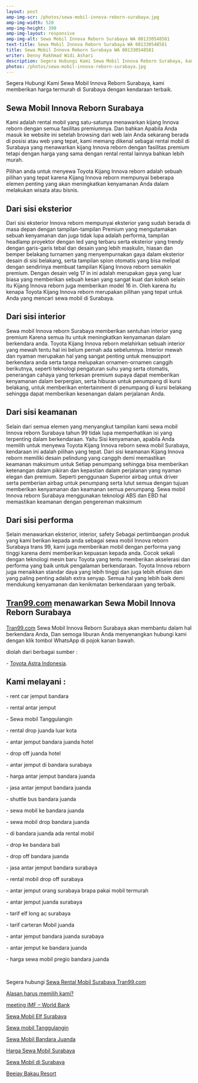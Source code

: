 ```yaml
---
layout: post
amp-img-scr: /photos/sewa-mobil-innova-reborn-surabaya.jpg
amp-img-width: 520
amp-img-height: 390
amp-img-layout: responsive
amp-img-alt: Sewa Mobil Innova Reborn Surabaya WA 081330548581
text-title: Sewa Mobil Innova Reborn Surabaya WA 081330548581
title: Sewa Mobil Innova Reborn Surabaya WA 081330548581
writer: Denny Rakhmad Widi Ashari
description: Segera Hubungi Kami Sewa Mobil Innova Reborn Surabaya, kami memberikan harga termurah di Surabaya dengan kendaraan terbaik.
photos: /photos/sewa-mobil-innova-reborn-surabaya.jpg
---
```

Segera Hubungi Kami Sewa Mobil Innova Reborn Surabaya, kami memberikan harga termurah di Surabaya dengan kendaraan terbaik.

<h2 class="post">Sewa Mobil Innova Reborn Surabaya</h2>
<amp-img class="post" src="/photos/sewa-mobil-innova-reborn-surabaya-2.jpg" width="520" height="390" layout="responsive" alt="Sewa Mobil Innova Reborn Surabaya"></amp-img>

<p class="post">Kami adalah rental mobil yang satu-satunya menawarkan kijang Innova reborn dengan semua fasilitas premiumnya. Dan bahkan Apabila Anda masuk ke website ini setelah browsing dari web lain Anda sekarang berada di posisi atau web yang tepat, kami memang dikenal sebagai rental mobil di Surabaya yang menawarkan kijang Innova reborn dengan fasilitas premium tetapi dengan harga yang sama dengan rental rental lainnya bahkan lebih murah.</p>
<p class="post">Pilihan anda untuk menyewa Toyota Kijang Innova reborn adalah sebuah pilihan yang tepat karena Kijang Innova reborn mempunyai beberapa elemen penting yang akan meningkatkan kenyamanan Anda dalam melakukan wisata atau bisnis.</p>

<h2 class="post">Dari sisi eksterior</h2>
<p class="post">Dari sisi eksterior Innova reborn mempunyai eksterior yang sudah berada di masa depan dengan tampilan-tampilan Premium yang mengutamakan sebuah kenyamanan dan juga tidak lupa adalah performa, tampilan headlamp proyektor dengan led yang terbaru serta eksterior yang trendy dengan garis-garis tebal dan desain yang lebih maskulin, hiasan dan bemper belakang turnamen yang menyempurnakan gaya dalam eksterior desain di sisi belakang, serta tampilan spion otomatis yang bisa melipat dengan sendirinya membuat tampilan Kijang Innova reborn semakin premium. Dengan desain velg 17 in ini adalah merupakan gaya yang luar biasa yang memberikan sebuah kesan yang sangat kuat dan kokoh selain itu Kijang Innova reborn juga memberikan model 16 in. Oleh karena itu kenapa Toyota Kijang Innova reborn merupakan pilihan yang tepat untuk Anda yang mencari sewa mobil di Surabaya.</p>
<h2 class="post">Dari sisi interior</h2>
<p class="post">Sewa mobil Innova reborn Surabaya memberikan sentuhan interior yang premium Karena semua itu untuk meningkatkan kenyamanan dalam berkendara anda. Toyota Kijang Innova reborn melahirkan sebuah interior yang mewah tentu hal ini belum pernah ada sebelumnya. Interior mewah dan nyaman merupakan hal yang sangat penting untuk mensupport berkendara anda serta tanpa melupakan ornamen-ornamen canggih berikutnya, seperti teknologi pengaturan suhu yang serta otomatis, penerangan cahaya yang terkesan premium supaya dapat memberikan kenyamanan dalam berpergian, serta hiburan untuk penumpang di kursi belakang, untuk memberikan entertainment di penumpang di kursi belakang sehingga dapat memberikan kesenangan dalam perjalanan Anda. </p>
<h2 class="post">Dari sisi keamanan</h2>
<p class="post">Selain dari semua elemen yang menyangkut tampilan kami sewa mobil Innova reborn Surabaya tahun 99 tidak lupa memperhatikan isi yang terpenting dalam berkendaraan. Yaitu Sisi kenyamanan, apabila Anda memilih untuk menyewa Toyota Kijang Innova reborn sewa mobil Surabaya, kendaraan ini adalah pilihan yang tepat. Dari sisi keamanan Kijang Innova reborn memiliki desain pelindung yang canggih demi memastikan keamanan maksimum untuk Setiap penumpang sehingga bisa memberikan ketenangan dalam pikiran dan kepastian dalam perjalanan yang nyaman elegan dan premium. Seperti penggunaan Superior airbag untuk driver serta pemberian airbag untuk penumpang serta lutut semua dengan tujuan memberikan kenyamanan dan keamanan semua penumpang. Sewa mobil Innova reborn Surabaya menggunakan teknologi ABS dan EBD hal memastikan keamanan dengan pengereman maksimum</p>
<h2 class="post">Dari sisi performa</h2>
<p class="post">Selain menawarkan eksterior, interior, safety Sebagai pertimbangan produk yang kami berikan kepada anda sebagai sewa mobil Innova reborn Surabaya trans 99, kami juga memberikan mobil dengan performa yang tinggi karena demi memberikan kepuasan kepada anda. Cocok sekali dengan teknologi mesin baru Toyota yang tentu memberikan akselerasi dan performa yang baik untuk pengalaman berkendaraan. Toyota Innova reborn juga menaikkan standar daya yang lebih tinggi dan juga lebih efisien dan yang paling penting adalah extra senyap. Semua hal yang lebih baik demi mendukung kenyamanan dan kenikmatan berkendaraan yang terbaik.</p>
<h2 class="post"><p class="post"><a href="https://tran99.com">Tran99.com</a> menawarkan Sewa Mobil Innova Reborn Surabaya</p></h2>
<p class="post"><a href="https://tran99.com">Tran99.com</a> Sewa Mobil Innova Reborn Surabaya akan membantu dalam hal berkendara Anda, Dan semoga liburan Anda menyenangkan hubungi kami dengan klik tombol WhatsApp di pojok kanan bawah.</p>
<p class="post">diolah dari berbagai sumber :</p>
<p class="post">- <a href="https://www.toyota.astra.co.id/product/kijang-innova" target="_blank" rel="noopener">Toyota Astra Indonesia</a>.</p>

<h2 class="post">Kami melayani :</h2>
<p class="post">- rent car jemput bandara</p>
<p class="post">- rental antar jemput</p>
<p class="post">- Sewa mobil Tanggulangin</p>
<p class="post">- rental drop juanda luar kota</p>
<p class="post">- antar jemput bandara juanda hotel</p>
<p class="post">- drop off juanda hotel</p>
<p class="post">- antar jemput di bandara surabaya </p>
<p class="post">- harga antar jemput bandara juanda</p>
<p class="post">- jasa antar jemput bandara juanda</p>
<p class="post">- shuttle bus bandara juanda</p>
<p class="post">- sewa mobil ke bandara juanda</p>
<p class="post">- sewa mobil drop bandara juanda</p>
<p class="post">- di bandara juanda ada rental mobil</p>
<p class="post">- drop ke bandara bali</p>
<p class="post">- drop off bandara juanda</p>
<p class="post">- jasa antar jemput bandara surabaya</p>
<p class="post">- rental mobil drop off surabaya</p>
<p class="post">- antar jemput orang surabaya brapa pakai mobil termurah</p>
<p class="post">- antar jemput juanda surabaya</p>
<p class="post">- tarif elf long ac surabaya</p>
<p class="post">- tarif carteran Mobil juanda</p>
<p class="post">- antar jemput bandara juanda surabaya</p>
<p class="post">- antar jemput ke bandara juanda</p>
<p class="post">- harga sewa mobil pregio bandara juanda</p>
<p class="post"><br></p>
<p class="post">Segera hubungi <a href="https://tran99.com/">Sewa Rental Mobil Surabaya Tran99.com</a></p>
<p class="post"><a href="https://tran99.com/2018/11/05/keunggulan-rental-mobil-surabaya/">Alasan harus memilih kami?</a></p>
<p class="post"><a href="https://tran99.com/2018/10/05/rental-annual-meeting-imf-world-bank-di-bali/">meeting IMF – World Bank</a></p>
<p class="post"><a href="https://tran99.com/2018/09/28/sewa-mobil-elf-surabaya/">Sewa Mobil Elf Surabaya</a></p>
<p class="post"><a href="https://tran99.com/2018/08/16/sewa-mobil-tanggulangin/">Sewa mobil Tanggulangin</a></p>
<p class="post"><a href="https://tran99.com/2018/07/23/sewa-mobil-bandara-juanda/">Sewa Mobil Bandara Juanda</a></p>
<p class="post"><a href="https://tran99.com/2018/06/21/harga-sewa-mobil-surabaya/">Harga Sewa Mobil Surabaya</a></p>
<p class="post"><a href="https://tran99.com/2018/05/27/sewa-mobil-di-surabaya/">Sewa Mobil di Surabaya</a></p>
<p class="post"><a href="https://tran99.com/2018/04/12/beejay-bakau-resort/">Beejay Bakau Resort</a></p>
<p class="post"><br></p>